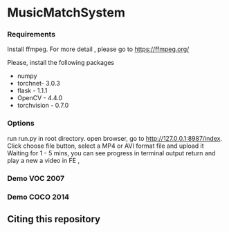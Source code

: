 # MusicMatchSystem



### Requirements

Install ffmpeg. For more detail , please go to https://ffmpeg.org/

Please, install the following packages
- numpy
- torchnet- 3.0.3
- flask - 1.1.1
- OpenCV - 4.4.0
- torchvision - 0.7.0

### Options
run run.py in root directory.
open browser, go to http://127.0.0.1:8987/index.
Click choose file button, select a MP4 or AVI format file and upload it
Waiting for 1 - 5 mins, you can see progress in terminal output
return and play a new a video in FE ,


### Demo VOC 2007



### Demo COCO 2014



## Citing this repository

